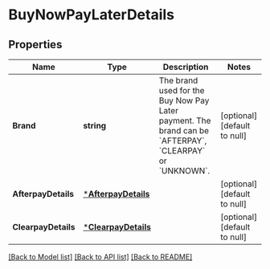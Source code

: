# BuyNowPayLaterDetails

## Properties
Name | Type | Description | Notes
------------ | ------------- | ------------- | -------------
**Brand** | **string** | The brand used for the Buy Now Pay Later payment. The brand can be &#x60;AFTERPAY&#x60;, &#x60;CLEARPAY&#x60; or &#x60;UNKNOWN&#x60;. | [optional] [default to null]
**AfterpayDetails** | [***AfterpayDetails**](AfterpayDetails.md) |  | [optional] [default to null]
**ClearpayDetails** | [***ClearpayDetails**](ClearpayDetails.md) |  | [optional] [default to null]

[[Back to Model list]](../README.md#documentation-for-models) [[Back to API list]](../README.md#documentation-for-api-endpoints) [[Back to README]](../README.md)

